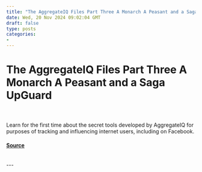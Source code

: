 ```yaml
---
title: "The AggregateIQ Files Part Three A Monarch A Peasant and a Saga UpGuard"
date: Wed, 20 Nov 2024 09:02:04 GMT
draft: false
type: posts
categories: 
- 
---
```

# The AggregateIQ Files Part Three A Monarch A Peasant and a Saga UpGuard

<br/>

<br/>
Learn for the first time about the secret tools developed by AggregateIQ for purposes of tracking and influencing internet users, including on Facebook.

#### [Source](https://www.upguard.com/breaches/aggregate-iq-part-three-monarch)

<br/>
---
